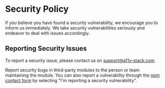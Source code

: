 # Security Policy

If you believe you have found a security vulnerability, we encourage you to inform us immediately. We take security vulnerabilities seriously and endeavor to deal with issues accordingly.

## Reporting Security Issues

To report a security issue, please contact us on [support@a11y-stack.com](mailto:support@a11y-stack.com).

Report security bugs in third-party modules to the person or team maintaining the module. You can also report a vulnerability through the [npm contact form](https://www.npmjs.com/support) by selecting "I'm reporting a security vulnerability".
